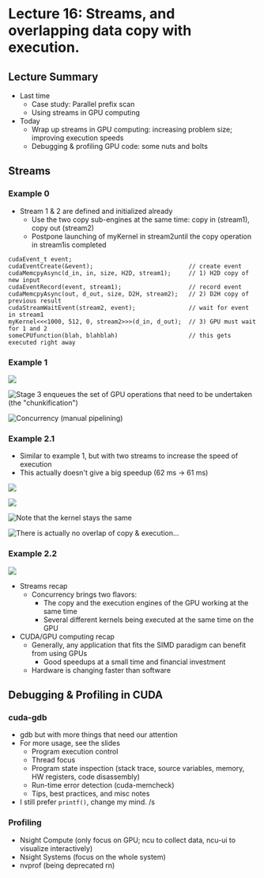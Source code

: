 # Lecture 16: Streams, and overlapping data copy with execution.

## Lecture Summary

* Last time
  * Case study: Parallel prefix scan
  * Using streams in GPU computing
* Today
  * Wrap up streams in GPU computing: increasing problem size; improving execution speeds
  * Debugging & profiling GPU code: some nuts and bolts

## Streams

### Example 0

* Stream 1 & 2 are defined and initialized already
  * Use the two copy sub-engines at the same time: copy in \(stream1\), copy out \(stream2\)
  * Postpone launching of myKernel in stream2until the copy operation in stream1is completed

```text
cudaEvent_t event;
cudaEventCreate(&event);                           // create event
cudaMemcpyAsync(d_in, in, size, H2D, stream1);     // 1) H2D copy of new input
cudaEventRecord(event, stream1);                   // record event
cudaMemcpyAsync(out, d_out, size, D2H, stream2);   // 2) D2H copy of previous result
cudaStreamWaitEvent(stream2, event);               // wait for event in stream1
myKernel<<<1000, 512, 0, stream2>>>(d_in, d_out);  // 3) GPU must wait for 1 and 2
someCPUfunction(blah, blahblah)                    // this gets executed right away

```

### Example 1

![](../../.gitbook/assets/screen-shot-2021-03-01-at-11.23.24-am.png)

![Stage 3 enqueues the set of GPU operations that need to be undertaken \(the &quot;chunkification&quot;\)](../../.gitbook/assets/screen-shot-2021-03-01-at-11.23.40-am.png)

![Concurrency \(manual pipelining\)](../../.gitbook/assets/screen-shot-2021-03-01-at-11.26.23-am.png)

### Example 2.1

* Similar to example 1, but with two streams to increase the speed of execution
* This actually doesn't give a big speedup \(62 ms -&gt; 61 ms\)

![](../../.gitbook/assets/screen-shot-2021-03-01-at-11.33.11-am.png)

![](../../.gitbook/assets/screen-shot-2021-03-01-at-11.33.24-am.png)

![Note that the kernel stays the same](../../.gitbook/assets/screen-shot-2021-03-01-at-11.33.38-am.png)

![There is actually no overlap of copy &amp; execution...](../../.gitbook/assets/screen-shot-2021-03-01-at-11.38.44-am.png)

### Example 2.2

![](../../.gitbook/assets/screen-shot-2021-03-01-at-11.39.16-am.png)

* Streams recap
  * Concurrency brings two flavors:
    * The copy and the execution engines of the GPU working at the same time
    * Several different kernels being executed at the same time on the GPU
* CUDA/GPU computing recap
  * Generally, any application that fits the SIMD paradigm can benefit from using GPUs
    * Good speedups at a small time and financial investment
  * Hardware is changing faster than software 

## Debugging & Profiling in CUDA

### cuda-gdb

* gdb but with more things that need our attention
* For more usage, see the slides
  * Program execution control
  * Thread focus
  * Program state inspection \(stack trace, source variables, memory, HW registers, code disassembly\)
  * Run-time error detection \(cuda-memcheck\)
  * Tips, best practices, and misc notes
* I still prefer `printf()`, change my mind. /s

### Profiling

* Nsight Compute \(only focus on GPU; ncu to collect data, ncu-ui to visualize interactively\)
* Nsight Systems \(focus on the whole system\)
* nvprof \(being deprecated rn\)

